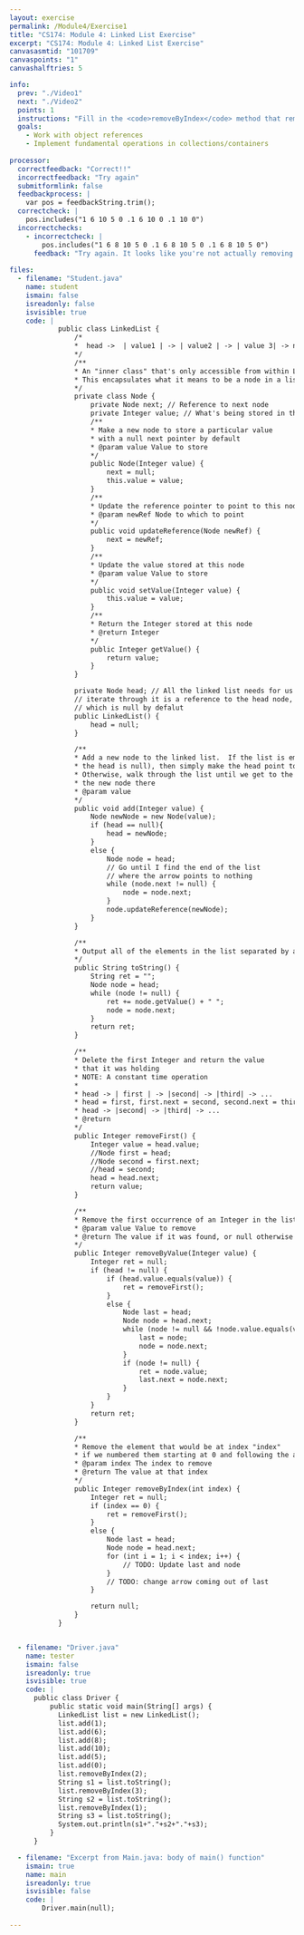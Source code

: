 ```yaml
---
layout: exercise
permalink: /Module4/Exercise1
title: "CS174: Module 4: Linked List Exercise"
excerpt: "CS174: Module 4: Linked List Exercise"
canvasasmtid: "101709"
canvaspoints: "1"
canvashalftries: 5

info:
  prev: "./Video1"
  next: "./Video2"
  points: 1
  instructions: "Fill in the <code>removeByIndex</code> method that removes an element at a particular index in a LinkedList, if we assume that the elements are indexed starting at 0 at the head."
  goals:
    - Work with object references
    - Implement fundamental operations in collections/containers
    
processor:  
  correctfeedback: "Correct!!" 
  incorrectfeedback: "Try again"
  submitformlink: false
  feedbackprocess: | 
    var pos = feedbackString.trim();
  correctcheck: |
    pos.includes("1 6 10 5 0 .1 6 10 0 .1 10 0")
  incorrectchecks:
    - incorrectcheck: |
        pos.includes("1 6 8 10 5 0 .1 6 8 10 5 0 .1 6 8 10 5 0")
      feedback: "Try again. It looks like you're not actually removing anything from the list."  
 
files:
  - filename: "Student.java"
    name: student
    ismain: false
    isreadonly: false
    isvisible: true
    code: | 
            public class LinkedList {
                /*
                *  head ->  | value1 | -> | value2 | -> | value 3| -> null
                */
                /**
                * An "inner class" that's only accessible from within LinkedList.
                * This encapsulates what it means to be a node in a list
                */
                private class Node {
                    private Node next; // Reference to next node
                    private Integer value; // What's being stored in this node
                    /**
                    * Make a new node to store a particular value
                    * with a null next pointer by default
                    * @param value Value to store
                    */
                    public Node(Integer value) {
                        next = null;
                        this.value = value;
                    }
                    /**
                    * Update the reference pointer to point to this node
                    * @param newRef Node to which to point
                    */
                    public void updateReference(Node newRef) {
                        next = newRef;
                    }
                    /**
                    * Update the value stored at this node
                    * @param value Value to store
                    */
                    public void setValue(Integer value) {
                        this.value = value;
                    }
                    /**
                    * Return the Integer stored at this node
                    * @return Integer
                    */
                    public Integer getValue() {
                        return value;
                    }
                }

                private Node head; // All the linked list needs for us to 
                // iterate through it is a reference to the head node, 
                // which is null by defalut
                public LinkedList() {
                    head = null;
                }

                /**
                * Add a new node to the linked list.  If the list is empty (i.e.
                * the head is null), then simply make the head point to this new node.
                * Otherwise, walk through the list until we get to the end, and add
                * the new node there
                * @param value 
                */
                public void add(Integer value) {
                    Node newNode = new Node(value);
                    if (head == null){
                        head = newNode;
                    }
                    else {
                        Node node = head;
                        // Go until I find the end of the list
                        // where the arrow points to nothing
                        while (node.next != null) {
                            node = node.next;
                        }
                        node.updateReference(newNode);
                    }
                }

                /**
                * Output all of the elements in the list separated by a space
                */
                public String toString() {
                    String ret = "";
                    Node node = head;
                    while (node != null) {
                        ret += node.getValue() + " ";
                        node = node.next;
                    }
                    return ret;
                }

                /**
                * Delete the first Integer and return the value
                * that it was holding
                * NOTE: A constant time operation
                * 
                * head -> | first | -> |second| -> |third| -> ...
                * head = first, first.next = second, second.next = third
                * head -> |second| -> |third| -> ...
                * @return 
                */
                public Integer removeFirst() {
                    Integer value = head.value;
                    //Node first = head;
                    //Node second = first.next;
                    //head = second;
                    head = head.next;
                    return value;
                }

                /**
                * Remove the first occurrence of an Integer in the list
                * @param value Value to remove
                * @return The value if it was found, or null otherwise
                */
                public Integer removeByValue(Integer value) {
                    Integer ret = null;
                    if (head != null) {
                        if (head.value.equals(value)) {
                            ret = removeFirst();
                        }
                        else {
                            Node last = head;
                            Node node = head.next;
                            while (node != null && !node.value.equals(value)) {
                                last = node;
                                node = node.next;
                            }
                            if (node != null) {
                                ret = node.value;
                                last.next = node.next;
                            }
                        }
                    }
                    return ret;
                }

                /**
                * Remove the element that would be at index "index"
                * if we numbered them starting at 0 and following the arrows
                * @param index The index to remove
                * @return The value at that index
                */
                public Integer removeByIndex(int index) {
                    Integer ret = null;
                    if (index == 0) {
                        ret = removeFirst();
                    }
                    else {
                        Node last = head;
                        Node node = head.next;
                        for (int i = 1; i < index; i++) {
                            // TODO: Update last and node    
                        }
                        // TODO: change arrow coming out of last
                    }

                    return null;
                }
            }


  - filename: "Driver.java"
    name: tester
    ismain: false
    isreadonly: true
    isvisible: true
    code: | 
      public class Driver {
          public static void main(String[] args) {
            LinkedList list = new LinkedList();
            list.add(1);
            list.add(6);
            list.add(8);
            list.add(10);
            list.add(5);
            list.add(0);
            list.removeByIndex(2);
            String s1 = list.toString();
            list.removeByIndex(3);
            String s2 = list.toString();
            list.removeByIndex(1);
            String s3 = list.toString();
            System.out.println(s1+"."+s2+"."+s3);
          }
      }  

  - filename: "Excerpt from Main.java: body of main() function"
    ismain: true
    name: main
    isreadonly: true
    isvisible: false
    code: |
        Driver.main(null);
        
---
```

